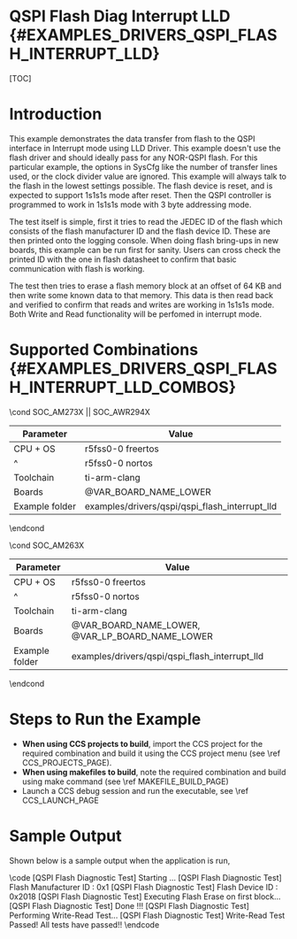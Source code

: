 # QSPI Flash Diag Interrupt LLD {#EXAMPLES_DRIVERS_QSPI_FLASH_INTERRUPT_LLD}

[TOC]

# Introduction

This example demonstrates the data transfer from flash to the QSPI interface in Interrupt mode using LLD Driver.
This example doesn't use the flash driver and should ideally pass for any NOR-QSPI flash.
For this particular example, the options in SysCfg like the number of transfer lines used, or the clock divider value are ignored. This example will always talk to the flash in the lowest settings possible. The flash device is reset, and is expected to support 1s1s1s mode after reset. Then the QSPI controller is programmed to work in 1s1s1s mode with 3 byte addressing mode.

The test itself is simple, first it tries to read the JEDEC ID of the flash which consists of the flash manufacturer ID and the flash device ID. These are then printed onto the logging console. When
doing flash bring-ups in new boards, this example can be run first for sanity. Users can cross check the printed ID with the one in flash datasheet to confirm that basic communication with flash is working.

The test then tries to erase a flash memory block at an offset of 64 KB and then write some known data to that memory. This data is then read back and verified to confirm that reads and writes are working in 1s1s1s mode. Both Write and Read functionality will be perfomed in interrupt mode.

# Supported Combinations {#EXAMPLES_DRIVERS_QSPI_FLASH_INTERRUPT_LLD_COMBOS}

\cond SOC_AM273X || SOC_AWR294X

 Parameter      | Value
 ---------------|-----------
 CPU + OS       | r5fss0-0 freertos
 ^              | r5fss0-0 nortos
 Toolchain      | ti-arm-clang
 Boards         | @VAR_BOARD_NAME_LOWER
 Example folder | examples/drivers/qspi/qspi_flash_interrupt_lld

\endcond

\cond SOC_AM263X

 Parameter      | Value
 ---------------|-----------
 CPU + OS       | r5fss0-0 freertos
 ^              | r5fss0-0 nortos
 Toolchain      | ti-arm-clang
 Boards         | @VAR_BOARD_NAME_LOWER, @VAR_LP_BOARD_NAME_LOWER
 Example folder | examples/drivers/qspi/qspi_flash_interrupt_lld

\endcond

# Steps to Run the Example

- **When using CCS projects to build**, import the CCS project for the required combination
  and build it using the CCS project menu (see \ref CCS_PROJECTS_PAGE).
- **When using makefiles to build**, note the required combination and build using
  make command (see \ref MAKEFILE_BUILD_PAGE)
- Launch a CCS debug session and run the executable, see \ref CCS_LAUNCH_PAGE

# Sample Output

Shown below is a sample output when the application is run,

\code
[QSPI Flash Diagnostic Test] Starting ...
[QSPI Flash Diagnostic Test] Flash Manufacturer ID : 0x1
[QSPI Flash Diagnostic Test] Flash Device ID       : 0x2018
[QSPI Flash Diagnostic Test] Executing Flash Erase on first block...
[QSPI Flash Diagnostic Test] Done !!!
[QSPI Flash Diagnostic Test] Performing Write-Read Test...
[QSPI Flash Diagnostic Test] Write-Read Test Passed!
All tests have passed!!
\endcode

